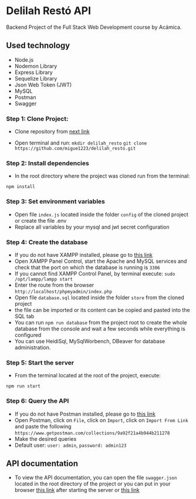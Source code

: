 # Delilah Restó API

Backend Project of the Full Stack Web Development course by Acámica.

## Used technology

- Node.js
- Nodemon Library
- Express Library
- Sequelize Library
- Json Web Token (JWT)
- MySQL
- Postman
- Swagger

### Step 1: Clone Project:

- Clone repository from [next link](https://github.com/migue1223/delilah_resto.git)

- Open terminal and run:
`mkdir delilah_resto`
`git clone https://github.com/migue1223/delilah_resto.git`

### Step 2: Install dependencies

- In the root directory where the project was cloned run from the terminal:

`npm install`

### Step 3: Set environment variables

- Open file `index.js` located inside the folder `config` of the cloned project or create the file .env
- Replace all variables by your mysql and jwt secret configuration

### Step 4: Create the database

- If you do not have XAMPP installed, please go to [this link](https://www.apachefriends.org/es/index.html)
- Open XAMPP Panel Control, start the Apache and MySQL services and check that the port on which the database is running is `3306`
- If you cannot find XAMPP Control Panel, by terminal execute:
  `sudo /opt/lampp/lampp start`
- Enter the route from the browser `http://localhost/phpmyadmin/index.php`
- Open file `database.sql` located inside the folder `store` from the cloned project
- the file can be imported or its content can be copied and pasted into the SQL tab
- You can run `npm run database` from the project root to create the whole database from the console and wait a few seconds while everything is configured
- You can use HeidiSql, MySqlWorbench, DBeaver for database administration.

### Step 5: Start the server

- From the terminal located at the root of the project, execute:

`npm run start`

### Step 6: Query the API

- If you do not have Postman installed, please go to [this link](https://www.postman.com/downloads/)
- Open Postman, click on `File`, click on `Import`, click on `Import From Link` and paste the following `https://www.getpostman.com/collections/9a92f21a4b944b211278`
- Make the desired queries
- Default user: `user: admin`, `password: admin123`

## API documentation

- To view the API documentation, you can open the file `swagger.json` located in the root directory of the project or you can put in your browser [this link](http://localhost:3000/api-docs) after starting the server or [this link](https://app.swaggerhub.com/apis/migue1223/delilah-resto/1.0.0)
